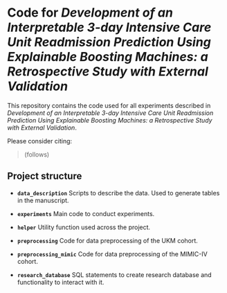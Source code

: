# Code for *Development of an Interpretable 3-day Intensive Care Unit Readmission Prediction Using Explainable Boosting Machines: a Retrospective Study with External Validation*

This repository contains the code used for all experiments described in *Development of an Interpretable 3-day Intensive Care Unit Readmission Prediction Using Explainable Boosting Machines: a Retrospective Study with External Validation*.

Please consider citing:

> (follows)

## Project structure

* **`data_description`** 
Scripts to describe the data. Used to generate tables in the manuscript.

* **`experiments`**
Main code to conduct experiments.

* **`helper`**
Utility function used across the project.

* **`preprocessing`**
Code for data preprocessing of the UKM cohort.

* **`preprocessing_mimic`**
Code for data preprocessing of the MIMIC-IV cohort.

* **`research_database`**
SQL statements to create research database and functionality to interact with it.
